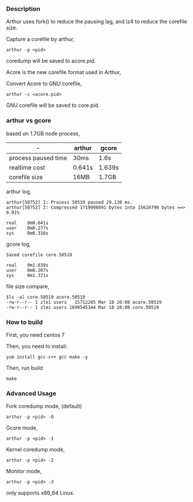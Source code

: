 ### Description

Arthur uses fork() to reduce the pausing lag, and lz4 to reduce the corefile size.

Capture a corefile by arthur,

```
arthur -p <pid>
```
coredump will be saved to acore.pid.

Acore is the new corefile format used in Arthur, 

Convert Acore to GNU corefile, 
```
arthur -c <acore.pid>
```
GNU corefile will be saved to core.pid.

### arthur vs gcore

based on 1.7GB node process,

| - | arthur | gcore |
| --- | --- | --- |
| process paused time | 30ms | 1.6s |
| realtime cost | 0.641s | 1.639s |
| corefile size | 16MB | 1.7GB |


arthur log,
```
arthur[50752] I: Process 50519 paused 29.138 ms.
arthur[50752] I: Compressed 1719906691 bytes into 15628790 bytes ==> 0.91%

real    0m0.641s
user    0m0.277s
sys     0m0.316s
```

gcore log,
```
Saved corefile core.50519

real    0m1.639s
user    0m0.267s
sys     0m1.371s
```

file size compare,
```
$ls -al core.50519 acore.50519
-rw-r--r-- 1 zlei users   15712205 Mar 18 20:08 acore.50519
-rw-r--r-- 1 zlei users 1699545344 Mar 18 20:08 core.50519
```

### How to build

First, you need centos 7

Then, you need to install: 

```
yum install gcc-c++ gcc make -y
```

Then, run build
```
make
```

### Advanced Usage

Fork coredump mode, (default)
```
arthur -p <pid> -0
```

Gcore mode,
```
arthur -p <pid> -1
```

Kernel coredump mode,
```
arthur -p <pid> -2
```

Monitor mode,

```
arthur -p <pid> -3
```

only supports x86_64 Linux.
